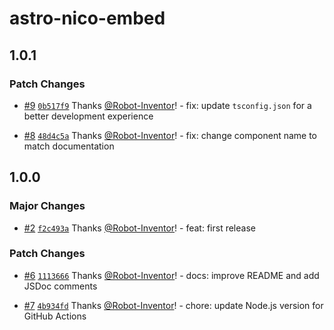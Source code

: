 # astro-nico-embed

## 1.0.1

### Patch Changes

-   [#9](https://github.com/Robot-Inventor/astro-nico-embed/pull/9) [`0b517f9`](https://github.com/Robot-Inventor/astro-nico-embed/commit/0b517f9253470607733eacb09f99cda41bebb16a) Thanks [@Robot-Inventor](https://github.com/Robot-Inventor)! - fix: update `tsconfig.json` for a better development experience

-   [#8](https://github.com/Robot-Inventor/astro-nico-embed/pull/8) [`48d4c5a`](https://github.com/Robot-Inventor/astro-nico-embed/commit/48d4c5a172c0057665fc5ca3a0f8f8f2c66f594c) Thanks [@Robot-Inventor](https://github.com/Robot-Inventor)! - fix: change component name to match documentation

## 1.0.0

### Major Changes

-   [#2](https://github.com/Robot-Inventor/astro-nico-embed/pull/2) [`f2c493a`](https://github.com/Robot-Inventor/astro-nico-embed/commit/f2c493a45b962cec3967277ad1dab33223bbfcd9) Thanks [@Robot-Inventor](https://github.com/Robot-Inventor)! - feat: first release

### Patch Changes

-   [#6](https://github.com/Robot-Inventor/astro-nico-embed/pull/6) [`1113666`](https://github.com/Robot-Inventor/astro-nico-embed/commit/1113666987af06db921debc3e324bfe15eb23cc6) Thanks [@Robot-Inventor](https://github.com/Robot-Inventor)! - docs: improve README and add JSDoc comments

-   [#7](https://github.com/Robot-Inventor/astro-nico-embed/pull/7) [`4b934fd`](https://github.com/Robot-Inventor/astro-nico-embed/commit/4b934fd8bee52668e8c38b58cb78b7de1f7a5364) Thanks [@Robot-Inventor](https://github.com/Robot-Inventor)! - chore: update Node.js version for GitHub Actions

